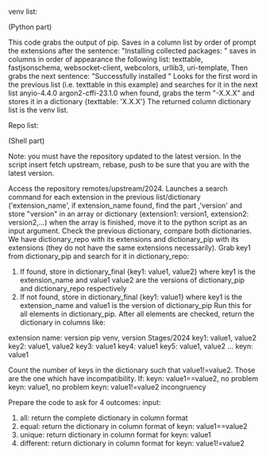 venv list:

(Python part)

This code grabs the output of pip.
Saves in a column list by order of prompt the extensions after the sentence:
"Installing collected packages: "
saves in columns in order of appearance the following list:
texttable, fastjsonschema, websocket-client, webcolors, urllib3, uri-template,
Then grabs the next sentence:
"Successfully installed "
Looks for the first word in the previous list (i.e. texttable in this example) and searches for it in the next list
anyio-4.4.0 argon2-cffi-23.1.0 
when found, grabs the term "-X.X.X" and stores it in a dictionary {texttable: 'X.X.X'}
The returned column dictionary list is the venv list.


Repo list:

(Shell part)

Note: you must have the repository updated to the latest version. In the script insert fetch upstream, rebase, push
to be sure that you are with the latest version.

Access the repository remotes/upstream/2024. Launches a search command for each extension in the previous list/dictionary
('extension_name',
if extension_name found, find the part ,'version' and store "version" in an array or dictionary (extension1: version1, extension2: version2,...)
when the array is finished, move it to the python script as an input argument.
Check the previous dictionary, compare both dictionaries.
We have dictionary_repo with its extensions and dictionary_pip with its extensions (they do not have the same extensions necessarily).
Grab key1 from dictionary_pip and search for it in dictionary_repo:
  1. If found, store in dictionary_final {key1: value1, value2} where key1 is the extension_name and value1 value2 are the versions of dictionary_pip and dictionary_repo
     respectively
  2. If not found, store in dictionary_final {key1: value1} where key1 is the extension_name and value1 is the version of dictionary_pip
Run this for all elements in dictionary_pip. After all elements are checked, return the dictionary in columns like:

extension name: version pip venv, version Stages/2024
key1: value1, value2
key2: value1, value2
key3: value1
key4: value1
key5: value1, value2
...
keyn: value1

Count the number of keys in the dictionary such that value1!=value2. Those are the one which have incompatibility.
If:
keyn: value1==value2, no problem
keyn: value1, no problem
keyn: value1!=value2 incongruency

Prepare the code to ask for 4 outcomes:
input:
  1. all: return the complete dictionary in column format
  2. equal: return the dictionary in column format of keyn: value1==value2
  3. unique: return dictionary in column format for keyn: value1
  4. different: return dictionary in column format for keyn: value1!=value2
